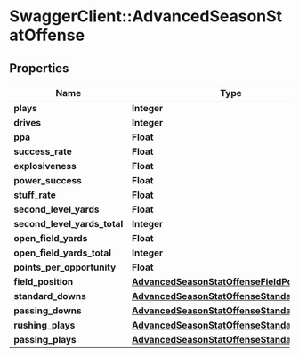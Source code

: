 # SwaggerClient::AdvancedSeasonStatOffense

## Properties
Name | Type | Description | Notes
------------ | ------------- | ------------- | -------------
**plays** | **Integer** |  | [optional] 
**drives** | **Integer** |  | [optional] 
**ppa** | **Float** |  | [optional] 
**success_rate** | **Float** |  | [optional] 
**explosiveness** | **Float** |  | [optional] 
**power_success** | **Float** |  | [optional] 
**stuff_rate** | **Float** |  | [optional] 
**second_level_yards** | **Float** |  | [optional] 
**second_level_yards_total** | **Integer** |  | [optional] 
**open_field_yards** | **Float** |  | [optional] 
**open_field_yards_total** | **Integer** |  | [optional] 
**points_per_opportunity** | **Float** |  | [optional] 
**field_position** | [**AdvancedSeasonStatOffenseFieldPosition**](AdvancedSeasonStatOffenseFieldPosition.md) |  | [optional] 
**standard_downs** | [**AdvancedSeasonStatOffenseStandardDowns**](AdvancedSeasonStatOffenseStandardDowns.md) |  | [optional] 
**passing_downs** | [**AdvancedSeasonStatOffenseStandardDowns**](AdvancedSeasonStatOffenseStandardDowns.md) |  | [optional] 
**rushing_plays** | [**AdvancedSeasonStatOffenseStandardDowns**](AdvancedSeasonStatOffenseStandardDowns.md) |  | [optional] 
**passing_plays** | [**AdvancedSeasonStatOffenseStandardDowns**](AdvancedSeasonStatOffenseStandardDowns.md) |  | [optional] 


